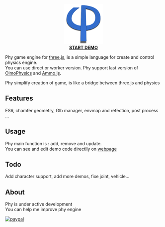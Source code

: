 <p align="center"><a href="https://lo-th.github.io/phy/"><img src="./assets/textures/logo_2.png" alt="START DEMOt" width="128" height="128"/></a><br><a href="https://lo-th.github.io/phy/"><b>START DEMO</b></a></p>

Phy game engine for <a href="https://github.com/mrdoob/three.js">three.js</a>, is a simple language for create and control physics engine.<br>
You can use direct or worker version. Phy support last version of <a href="https://github.com/saharan/OimoPhysics/">OimoPhysics</a> and <a href="https://github.com/kripken/ammo.js">Ammo.js</a>.

Phy simplify creation of game, is like a bridge between three.js and physics 

## Features

ES6, chamfer geometry, Glb manager, envmap and refection, post process ...

## Usage

Phy main function is : add, remove and update.<br>
You can see and edit demo code directlly on <a href="https://lo-th.github.io/phy/">webpage</a> 

## Todo

Add character support, add more demos, fixe joint, vehicle...

## About

Phy is under active development<br>
You can help me improve phy engine

[![paypal](https://www.paypalobjects.com/en_US/i/btn/btn_donate_LG.gif)](https://www.paypal.com/cgi-bin/webscr?cmd=_s-xclick&hosted_button_id=8KTXA987XHYNQ)
